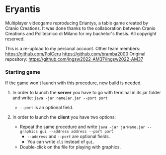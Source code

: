 # Eryantis

Multiplayer videogame reproducing Eriantys, a table game created by Cranio Creations. 
It was done thanks to the collaboration between Cranio Creations and Politecnico di Milano for my bachelor's thesis. 
All copyright reserved. 

This is a re-upload to my personal account. Other team members: https://github.com/PolCeru https://github.com/bramba2000
Original repository: https://github.com/ingsw2022-AM37/ingsw2022-AM37

### Starting game

If the game won't launch with this procedure, new build is needed.

1) In order to launch the **server** you have to go with terminal in its jar folder and
   write: `java -jar nameJar.jar --port port`
    - `--port` is an optional field.

2) In order to launch the **client** you have two options:
    - Repeat the same procedure and write `java -jar jarName.jar --graphics gui --address address --port port`
        - `--address` and `--port` are optional fields.
        - You can write `cli` instead of `gui`.
    - Double-click on the file for playing with graphics.
        
